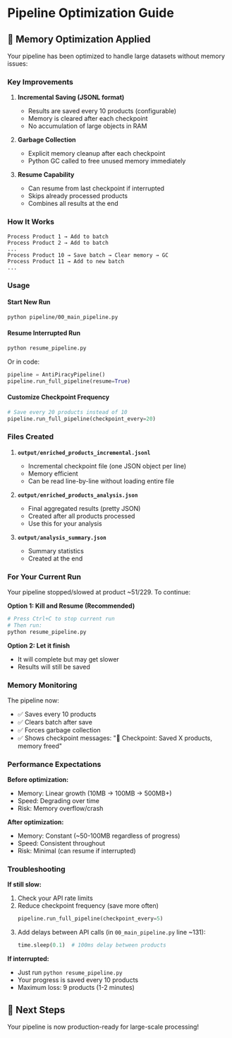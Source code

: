 # Pipeline Optimization Guide

## 🚀 Memory Optimization Applied

Your pipeline has been optimized to handle large datasets without memory issues:

### Key Improvements

1. **Incremental Saving (JSONL format)**
   - Results are saved every 10 products (configurable)
   - Memory is cleared after each checkpoint
   - No accumulation of large objects in RAM

2. **Garbage Collection**
   - Explicit memory cleanup after each checkpoint
   - Python GC called to free unused memory immediately

3. **Resume Capability**
   - Can resume from last checkpoint if interrupted
   - Skips already processed products
   - Combines all results at the end

### How It Works

```
Process Product 1 → Add to batch
Process Product 2 → Add to batch
...
Process Product 10 → Save batch → Clear memory → GC
Process Product 11 → Add to new batch
...
```

### Usage

#### Start New Run
```bash
python pipeline/00_main_pipeline.py
```

#### Resume Interrupted Run
```bash
python resume_pipeline.py
```

Or in code:
```python
pipeline = AntiPiracyPipeline()
pipeline.run_full_pipeline(resume=True)
```

#### Customize Checkpoint Frequency
```python
# Save every 20 products instead of 10
pipeline.run_full_pipeline(checkpoint_every=20)
```

### Files Created

1. **`output/enriched_products_incremental.jsonl`**
   - Incremental checkpoint file (one JSON object per line)
   - Memory efficient
   - Can be read line-by-line without loading entire file

2. **`output/enriched_products_analysis.json`**
   - Final aggregated results (pretty JSON)
   - Created after all products processed
   - Use this for your analysis

3. **`output/analysis_summary.json`**
   - Summary statistics
   - Created at the end

### For Your Current Run

Your pipeline stopped/slowed at product ~51/229. To continue:

**Option 1: Kill and Resume (Recommended)**
```bash
# Press Ctrl+C to stop current run
# Then run:
python resume_pipeline.py
```

**Option 2: Let it finish**
- It will complete but may get slower
- Results will still be saved

### Memory Monitoring

The pipeline now:
- ✅ Saves every 10 products
- ✅ Clears batch after save
- ✅ Forces garbage collection
- ✅ Shows checkpoint messages: "💾 Checkpoint: Saved X products, memory freed"

### Performance Expectations

**Before optimization:**
- Memory: Linear growth (10MB → 100MB → 500MB+)
- Speed: Degrading over time
- Risk: Memory overflow/crash

**After optimization:**
- Memory: Constant (~50-100MB regardless of progress)
- Speed: Consistent throughout
- Risk: Minimal (can resume if interrupted)

### Troubleshooting

**If still slow:**
1. Check your API rate limits
2. Reduce checkpoint frequency (save more often)
   ```python
   pipeline.run_full_pipeline(checkpoint_every=5)
   ```
3. Add delays between API calls (in `00_main_pipeline.py` line ~131):
   ```python
   time.sleep(0.1)  # 100ms delay between products
   ```

**If interrupted:**
- Just run `python resume_pipeline.py`
- Your progress is saved every 10 products
- Maximum loss: 9 products (1-2 minutes)

## 🎯 Next Steps

Your pipeline is now production-ready for large-scale processing!


